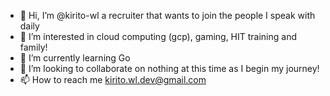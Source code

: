- 👋 Hi, I’m @kirito-wl a recruiter that wants to join the people I speak with daily
- 👀 I’m interested in cloud computing (gcp), gaming, HIT training and family!
- 🌱 I’m currently learning Go
- 💞️ I’m looking to collaborate on nothing at this time as I begin my journey!
- 📫 How to reach me kirito.wl.dev@gmail.com

<!---
kirito-wl/kirito-wl is a ✨ special ✨ repository because its `README.md` (this file) appears on your GitHub profile.
You can click the Preview link to take a look at your changes.
--->
